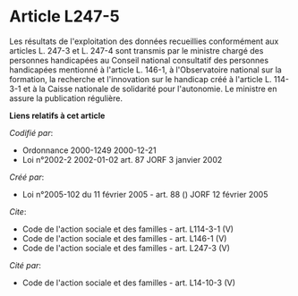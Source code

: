 # Article L247-5

Les résultats de l'exploitation des données recueillies conformément aux articles L. 247-3 et L. 247-4 sont transmis par le
ministre chargé des personnes handicapées au Conseil national consultatif des personnes handicapées mentionné à l'article L.
146-1, à l'Observatoire national sur la formation, la recherche et l'innovation sur le handicap créé à l'article L. 114-3-1
et à la Caisse nationale de solidarité pour l'autonomie. Le ministre en assure la publication régulière.

**Liens relatifs à cet article**

_Codifié par_:

  - Ordonnance 2000-1249 2000-12-21
  - Loi n°2002-2 2002-01-02 art. 87 JORF 3 janvier 2002

_Créé par_:

  - Loi n°2005-102 du 11 février 2005 - art. 88 () JORF 12 février 2005

_Cite_:

  - Code de l'action sociale et des familles - art. L114-3-1 (V)
  - Code de l'action sociale et des familles - art. L146-1 (V)
  - Code de l'action sociale et des familles - art. L247-3 (V)

_Cité par_:

  - Code de l'action sociale et des familles - art. L14-10-3 (V)
